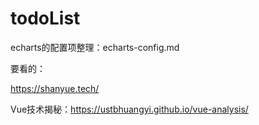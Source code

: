 # todoList



echarts的配置项整理：echarts-config.md



要看的：

https://shanyue.tech/



Vue技术揭秘：https://ustbhuangyi.github.io/vue-analysis/


